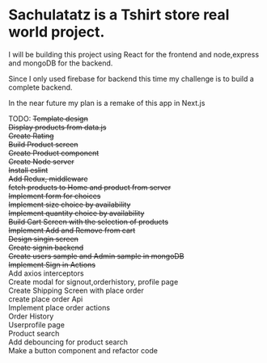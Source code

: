 # Sachulatatz is a Tshirt store real world project.

I will be building this project using React for the frontend and node,express and mongoDB for the backend.

Since I only used firebase for backend this time my challenge is to build a complete backend.

In the near future my plan is a remake of this app in Next.js


TODO:
~~Template design~~  
~~Display products from data.js~~  
~~Create Rating~~  
~~Build Product screen~~  
~~Create Product component~~  
~~Create Node server~~  
~~Install eslint~~  
~~Add Redux, middleware~~  
~~fetch products to Home and product from server~~  
~~Implement form for choices~~  
~~Implement size choice by availability~~  
~~Implement quantity choice by availability~~  
~~Build Cart Screen with the selection of products~~  
~~Implement Add and Remove from cart~~  
~~Design singin screen~~   
~~Create signin backend~~    
~~Create users sample and Admin sample in mongoDB~~    
~~Implement Sign in Actions~~  
Add axios interceptors  
Create modal for signout,orderhistory, profile page    
Create Shipping Screen with place order    
create place order Api  
Implement place order actions  
Order History  
Userprofile page  
Product search  
Add debouncing for product search  
Make a button component and refactor code  





